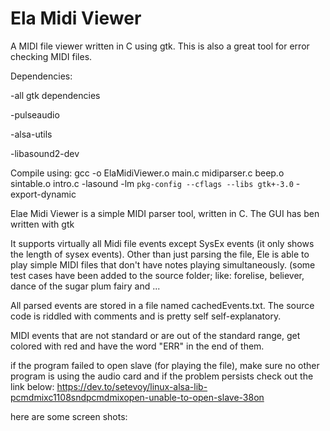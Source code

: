 # Ela Midi Viewer

A MIDI file viewer written in C using gtk.
This is also a great tool for error checking MIDI files.

Dependencies:

  -all gtk dependencies
  
  -pulseaudio
  
  -alsa-utils
  
  -libasound2-dev
  
  Compile using:
  gcc -o ElaMidiViewer.o main.c midiparser.c beep.o sintable.o intro.c -lasound -lm `pkg-config --cflags --libs gtk+-3.0` -export-dynamic
  
  Elae Midi Viewer is a simple MIDI parser tool, written in C. The GUI has ben written with gtk
  
  It supports virtually all Midi file events except SysEx events (it only shows the length of sysex events).
  Other than just parsing the file, Ele is able to play simple MIDI files that don't have notes playing simultaneously. (some test cases have been added to the source folder; like: forelise, believer, dance of the sugar plum fairy and ...
  
  All parsed events are stored in a file named cachedEvents.txt. The source code is riddled with comments and is pretty self self-explanatory.
  
  MIDI events that are not standard or are out of the standard range, get colored with red and have the word "ERR" in the end of them.
  
  if the program failed to open slave (for playing the file), make sure no other program is using the audio card and if the problem persists check out the link below:
  https://dev.to/setevoy/linux-alsa-lib-pcmdmixc1108sndpcmdmixopen-unable-to-open-slave-38on
  
  here are some screen shots:
  
